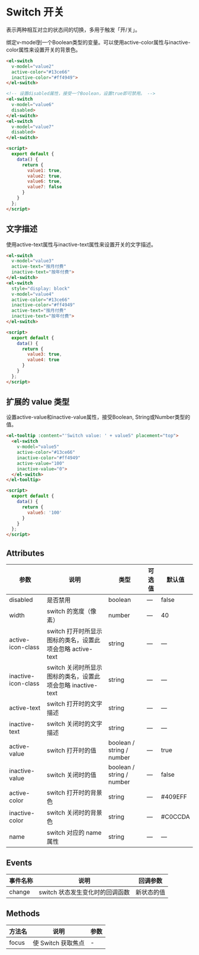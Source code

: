 # Switch 开关

表示两种相互对立的状态间的切换，多用于触发「开/关」。

绑定v-model到一个Boolean类型的变量。可以使用active-color属性与inactive-color属性来设置开关的背景色。

```html
<el-switch
  v-model="value2"
  active-color="#13ce66"
  inactive-color="#ff4949">
</el-switch>

<!-- 设置disabled属性，接受一个Boolean，设置true即可禁用。 -->
<el-switch
  v-model="value6"
  disabled>
</el-switch>
<el-switch
  v-model="value7"
  disabled>
</el-switch>

<script>
  export default {
    data() {
      return {
        value1: true,
        value2: true,
        value6: true,
        value7: false
      }
    }
  };
</script>
```

## 文字描述


使用active-text属性与inactive-text属性来设置开关的文字描述。

```html
<el-switch
  v-model="value3"
  active-text="按月付费"
  inactive-text="按年付费">
</el-switch>
<el-switch
  style="display: block"
  v-model="value4"
  active-color="#13ce66"
  inactive-color="#ff4949"
  active-text="按月付费"
  inactive-text="按年付费">
</el-switch>

<script>
  export default {
    data() {
      return {
        value3: true,
        value4: true
      }
    }
  };
</script>
```

## 扩展的 value 类型

设置active-value和inactive-value属性，接受Boolean, String或Number类型的值。

```html
<el-tooltip :content="'Switch value: ' + value5" placement="top">
  <el-switch
    v-model="value5"
    active-color="#13ce66"
    inactive-color="#ff4949"
    active-value="100"
    inactive-value="0">
  </el-switch>
</el-tooltip>

<script>
  export default {
    data() {
      return {
        value5: '100'
      }
    }
  };
</script>
```

## Attributes

| 参数                | 说明                                                        | 类型                      | 可选值 | 默认值  |
| ------------------- | ----------------------------------------------------------- | ------------------------- | ------ | ------- |
| disabled            | 是否禁用                                                    | boolean                   | —      | false   |
| width               | switch 的宽度（像素）                                       | number                    | —      | 40      |
| active-icon-class   | switch 打开时所显示图标的类名，设置此项会忽略 active-text   | string                    | —      | —       |
| inactive-icon-class | switch 关闭时所显示图标的类名，设置此项会忽略 inactive-text | string                    | —      | —       |
| active-text         | switch 打开时的文字描述                                     | string                    | —      | —       |
| inactive-text       | switch 关闭时的文字描述                                     | string                    | —      | —       |
| active-value        | switch 打开时的值                                           | boolean / string / number | —      | true    |
| inactive-value      | switch 关闭时的值                                           | boolean / string / number | —      | false   |
| active-color        | switch 打开时的背景色                                       | string                    | —      | #409EFF |
| inactive-color      | switch 关闭时的背景色                                       | string                    | —      | #C0CCDA |
| name                | switch 对应的 name 属性                                     | string                    | —      | —       |

## Events

| 事件名称 | 说明                            | 回调参数   |
| -------- | ------------------------------- | ---------- |
| change   | switch 状态发生变化时的回调函数 | 新状态的值 |

## Methods

| 方法名 | 说明               | 参数 |
| ------ | ------------------ | ---- |
| focus  | 使 Switch 获取焦点 | -    |